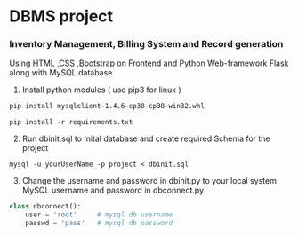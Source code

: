 # DBMS project
###  Inventory Management, Billing System and Record generation
Using HTML ,CSS ,Bootstrap on Frontend and Python Web-framework Flask along with MySQL database

1. Install python modules ( use pip3 for linux )
```bash
pip install mysqlclient-1.4.6-cp38-cp38-win32.whl
```
```linux
pip install -r requirements.txt
```

2. Run dbinit.sql to Inital database and create required Schema for the project
```
mysql -u yourUserName -p project < dbinit.sql
```

3. Change the username and password in dbinit.py to your local system MySQL username and password in dbconnect.py
```python
class dbconnect():
    user = 'root'     # mysql db username
    passwd = 'pass'   # mysql db password
```
